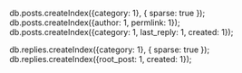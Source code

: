 db.posts.createIndex({category: 1}, { sparse: true });
db.posts.createIndex({author: 1, permlink: 1});
db.posts.createIndex({category: 1, last_reply: 1, created: 1});

db.replies.createIndex({category: 1}, { sparse: true });
db.replies.createIndex({root_post: 1, created: 1});
